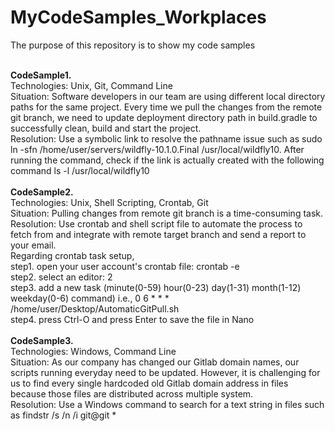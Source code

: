 # MyCodeSamples_Workplaces
The purpose of this repository is to show my code samples

<br/>
<b>CodeSample1.</b><br/>
Technologies: Unix, Git, Command Line<br/>
Situation: Software developers in our team are using different local directory paths for the same project. Every time we pull the changes from the remote git branch, we need to update deployment directory path in build.gradle to successfully clean, build and start the project.<br/>
Resolution: Use a symbolic link to resolve the pathname issue such as sudo ln -sfn /home/user/servers/wildfly-10.1.0.Final /usr/local/wildfly10. After running the command, check if the link is actually created with the following command ls -l /usr/local/wildfly10<br/>

<br/>
<b>CodeSample2.</b><br/>
Technologies: Unix, Shell Scripting, Crontab, Git<br/>
Situation: Pulling changes from remote git branch is a time-consuming task.<br/>
Resolution: Use crontab and shell script file to automate the process to fetch from and integrate with remote target branch and send a report to your email.<br/>
Regarding crontab task setup,<br/>
step1. open your user account's crontab file: crontab -e<br/>
step2. select an editor: 2<br/>
step3. add a new task (minute(0-59) hour(0-23) day(1-31) month(1-12) weekday(0-6) command) i.e., 0 6 * * * /home/user/Desktop/AutomaticGitPull.sh<br/>
step4. press Ctrl-O and press Enter to save the file in Nano<br/>

<br/>
<b>CodeSample3.</b><br/>
Technologies: Windows, Command Line<br/>
Situation: As our company has changed our Gitlab domain names, our scripts running everyday need to be updated. However, it is challenging for us to find every single hardcoded old Gitlab domain address in files because those files are distributed across multiple system.<br/>
Resolution: Use a Windows command to search for a text string in files such as findstr /s /n /i git@git *<br/>
